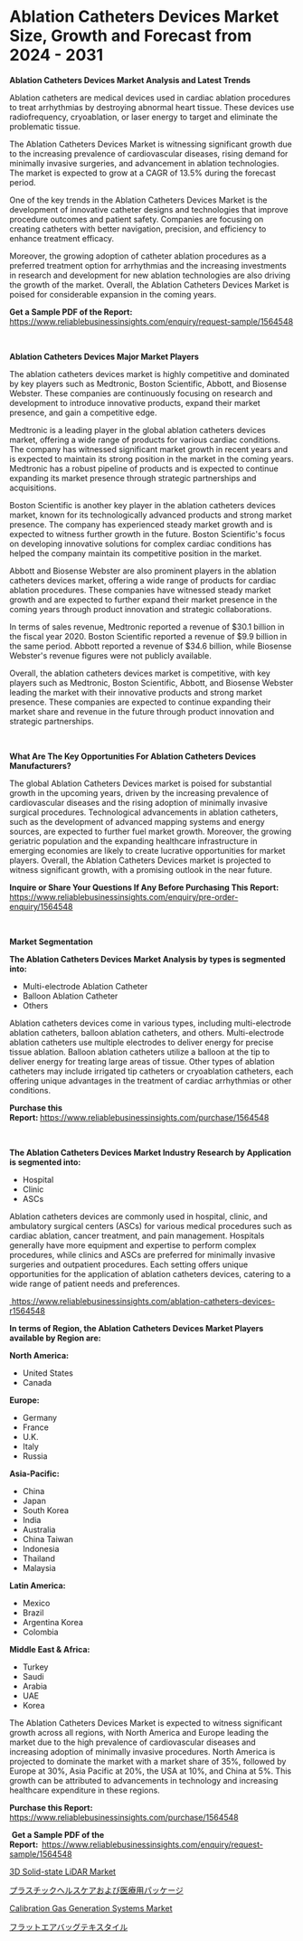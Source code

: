 <p><h1>Ablation Catheters Devices Market Size, Growth and Forecast from 2024 - 2031</h1></p><p><strong>Ablation Catheters Devices Market Analysis and Latest Trends</strong></p>
<p><p>Ablation catheters are medical devices used in cardiac ablation procedures to treat arrhythmias by destroying abnormal heart tissue. These devices use radiofrequency, cryoablation, or laser energy to target and eliminate the problematic tissue.</p><p>The Ablation Catheters Devices Market is witnessing significant growth due to the increasing prevalence of cardiovascular diseases, rising demand for minimally invasive surgeries, and advancement in ablation technologies. The market is expected to grow at a CAGR of 13.5% during the forecast period.</p><p>One of the key trends in the Ablation Catheters Devices Market is the development of innovative catheter designs and technologies that improve procedure outcomes and patient safety. Companies are focusing on creating catheters with better navigation, precision, and efficiency to enhance treatment efficacy.</p><p>Moreover, the growing adoption of catheter ablation procedures as a preferred treatment option for arrhythmias and the increasing investments in research and development for new ablation technologies are also driving the growth of the market. Overall, the Ablation Catheters Devices Market is poised for considerable expansion in the coming years.</p></p>
<p><strong>Get a Sample PDF of the Report:&nbsp;</strong> <a href="https://www.reliablebusinessinsights.com/enquiry/request-sample/1564548">https://www.reliablebusinessinsights.com/enquiry/request-sample/1564548</a></p>
<p>&nbsp;</p>
<p><strong>Ablation Catheters Devices Major Market Players</strong></p>
<p><p>The ablation catheters devices market is highly competitive and dominated by key players such as Medtronic, Boston Scientific, Abbott, and Biosense Webster. These companies are continuously focusing on research and development to introduce innovative products, expand their market presence, and gain a competitive edge.</p><p>Medtronic is a leading player in the global ablation catheters devices market, offering a wide range of products for various cardiac conditions. The company has witnessed significant market growth in recent years and is expected to maintain its strong position in the market in the coming years. Medtronic has a robust pipeline of products and is expected to continue expanding its market presence through strategic partnerships and acquisitions.</p><p>Boston Scientific is another key player in the ablation catheters devices market, known for its technologically advanced products and strong market presence. The company has experienced steady market growth and is expected to witness further growth in the future. Boston Scientific's focus on developing innovative solutions for complex cardiac conditions has helped the company maintain its competitive position in the market.</p><p>Abbott and Biosense Webster are also prominent players in the ablation catheters devices market, offering a wide range of products for cardiac ablation procedures. These companies have witnessed steady market growth and are expected to further expand their market presence in the coming years through product innovation and strategic collaborations.</p><p>In terms of sales revenue, Medtronic reported a revenue of $30.1 billion in the fiscal year 2020. Boston Scientific reported a revenue of $9.9 billion in the same period. Abbott reported a revenue of $34.6 billion, while Biosense Webster's revenue figures were not publicly available.</p><p>Overall, the ablation catheters devices market is competitive, with key players such as Medtronic, Boston Scientific, Abbott, and Biosense Webster leading the market with their innovative products and strong market presence. These companies are expected to continue expanding their market share and revenue in the future through product innovation and strategic partnerships.</p></p>
<p>&nbsp;</p>
<p><strong>What Are The Key Opportunities For Ablation Catheters Devices Manufacturers?</strong></p>
<p><p>The global Ablation Catheters Devices market is poised for substantial growth in the upcoming years, driven by the increasing prevalence of cardiovascular diseases and the rising adoption of minimally invasive surgical procedures. Technological advancements in ablation catheters, such as the development of advanced mapping systems and energy sources, are expected to further fuel market growth. Moreover, the growing geriatric population and the expanding healthcare infrastructure in emerging economies are likely to create lucrative opportunities for market players. Overall, the Ablation Catheters Devices market is projected to witness significant growth, with a promising outlook in the near future.</p></p>
<p><strong>Inquire or Share Your Questions If Any Before Purchasing This Report:</strong> <a href="https://www.reliablebusinessinsights.com/enquiry/pre-order-enquiry/1564548">https://www.reliablebusinessinsights.com/enquiry/pre-order-enquiry/1564548</a></p>
<p>&nbsp;</p>
<p><strong>Market Segmentation</strong></p>
<p><strong>The Ablation Catheters Devices Market Analysis by types is segmented into:</strong></p>
<p><ul><li>Multi-electrode Ablation Catheter</li><li>Balloon Ablation Catheter</li><li>Others</li></ul></p>
<p><p>Ablation catheters devices come in various types, including multi-electrode ablation catheters, balloon ablation catheters, and others. Multi-electrode ablation catheters use multiple electrodes to deliver energy for precise tissue ablation. Balloon ablation catheters utilize a balloon at the tip to deliver energy for treating large areas of tissue. Other types of ablation catheters may include irrigated tip catheters or cryoablation catheters, each offering unique advantages in the treatment of cardiac arrhythmias or other conditions.</p></p>
<p><strong>Purchase this Report:&nbsp;</strong><a href="https://www.reliablebusinessinsights.com/purchase/1564548">https://www.reliablebusinessinsights.com/purchase/1564548</a></p>
<p>&nbsp;</p>
<p><strong>The Ablation Catheters Devices Market Industry Research by Application is segmented into:</strong></p>
<p><ul><li>Hospital</li><li>Clinic</li><li>ASCs</li></ul></p>
<p><p>Ablation catheters devices are commonly used in hospital, clinic, and ambulatory surgical centers (ASCs) for various medical procedures such as cardiac ablation, cancer treatment, and pain management. Hospitals generally have more equipment and expertise to perform complex procedures, while clinics and ASCs are preferred for minimally invasive surgeries and outpatient procedures. Each setting offers unique opportunities for the application of ablation catheters devices, catering to a wide range of patient needs and preferences.</p></p>
<p><a href="https://www.reliablebusinessinsights.com/ablation-catheters-devices-r1564548">&nbsp;https://www.reliablebusinessinsights.com/ablation-catheters-devices-r1564548</a></p>
<p><strong>In terms of Region, the Ablation Catheters Devices Market Players available by Region are:</strong></p>
<p>
    <p> <strong> North America: </strong>
        <ul>
            <li>United States</li>
            <li>Canada</li>
        </ul>
        </p> 
    <p> <strong> Europe: </strong>
        <ul>
            <li>Germany</li>
            <li>France</li>
            <li>U.K.</li>
            <li>Italy</li>
            <li>Russia</li>
        </ul>
        </p> 
    <p> <strong> Asia-Pacific: </strong>
        <ul>
            <li>China</li>
            <li>Japan</li>
            <li>South Korea</li>
            <li>India</li>
            <li>Australia</li>
            <li>China Taiwan</li>
            <li>Indonesia</li>
            <li>Thailand</li>
            <li>Malaysia</li>
        </ul>
        </p> 
    <p> <strong> Latin America: </strong>
        <ul>
            <li>Mexico</li>
            <li>Brazil</li>
            <li>Argentina Korea</li>
            <li>Colombia</li>
        </ul>
        </p> 
    <p> <strong> Middle East & Africa: </strong>
        <ul>
            <li>Turkey</li>
            <li>Saudi</li>
            <li>Arabia</li>
            <li>UAE</li>
            <li>Korea</li>
        </ul>
    </p>
    </p>
<p><p>The Ablation Catheters Devices Market is expected to witness significant growth across all regions, with North America and Europe leading the market due to the high prevalence of cardiovascular diseases and increasing adoption of minimally invasive procedures. North America is projected to dominate the market with a market share of 35%, followed by Europe at 30%, Asia Pacific at 20%, the USA at 10%, and China at 5%. This growth can be attributed to advancements in technology and increasing healthcare expenditure in these regions.</p></p>
<p><strong>Purchase this Report: </strong><a href="https://www.reliablebusinessinsights.com/purchase/1564548">https://www.reliablebusinessinsights.com/purchase/1564548</a></p>
<p>&nbsp;<strong>Get a Sample PDF of the Report:&nbsp;&nbsp;</strong><a href="https://www.reliablebusinessinsights.com/enquiry/request-sample/1564548">https://www.reliablebusinessinsights.com/enquiry/request-sample/1564548</a></p>
<p><strong></strong></p>
<p><p><a href="https://github.com/changoleonlaverguenzanoexiste/Market-Research-Report-List-4/blob/main/3d-solid-state-lidar-market.md">3D Solid-state LiDAR Market</a></p><p><a href="https://github.com/kegley4963/Market-Research-Report-List-2/blob/main/1878823169193.md">プラスチックヘルスケアおよび医療用パッケージ</a></p><p><a href="https://github.com/tamvrosiya/Market-Research-Report-List-5/blob/main/calibration-gas-generation-systems-market.md">Calibration Gas Generation Systems Market</a></p><p><a href="https://github.com/LuzHills1972/Market-Research-Report-List-1/blob/main/3037997169194.md">フラットエアバッグテキスタイル</a></p></p>